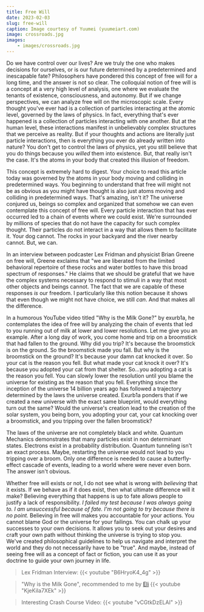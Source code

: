 ```yaml
---
title: Free Will
date: 2023-02-03
slug: free-will
caption: Image courtesy of Yuumei (yuumeiart.com)
image: crossroads.jpg
images:
    - images/crossroads.jpg
---
```


Do we have control over our lives? Are we truly the one who makes decisions for ourselves, or is our future determined by a predetermined and inescapable fate? Philosophers have pondered this concept of free will for a long time, and the answer is not so clear. The colloquial notion of free will is a concept at a very high level of analysis, one where we evaluate the tenants of existence, consciousness, and autonomy. But if we change perspectives, we can analyze free will on the microscopic scale. Every thought you've ever had is a collection of particles interacting at the atomic level, governed by the laws of physics. In fact, everything that's ever happened is a collection of particles interacting with one another. But at the human level, these interactions manifest in unbelievably complex structures that we perceive as reality. But if your thoughts and actions are literally just particle interactions, then is everything you ever do already written into nature? You don't get to control the laws of physics, yet you still believe that you do things because you *willed* them into existence. But, that really isn't the case. It's the atoms in your body that created this illusion of freedom. 

This concept is extremely hard to digest. Your choice to read this article today was governed by the atoms in your body moving and colliding in predetermined ways. You beginning to understand that free will might not be as obvious as you might have thought is also just atoms moving and colliding in predetermined ways. That's amazing, isn't it? The universe conjured us, beings so complex and organized that somehow we can even contemplate this concept of free will. Every particle interaction that has ever occurred led to a chain of events where we could exist. We're surrounded by millions of species that do not have the capacity for such complex thought. Their particles do not interact in a way that allows them to facilitate it. Your dog cannot. The rocks in your backyard and the river nearby cannot. But, we can. 

In an interview between podcaster Lex Fridman and physicist Brian Greene on free will, Greene exclaims that "we are liberated from the limited behavioral repertoire of these rocks and water bottles to have this broad spectrum of responses." He claims that we should be grateful that we have the complex systems necessary to respond to stimuli in a way that most other objects and beings cannot. The fact that we are capable of these responses *is* our freedom. I particularly like this notion because it shows that even though we might not have choice, we still *can*. And that makes all the difference.

In a humorous YouTube video titled "Why is the Milk Gone?" by exurb1a, he contemplates the idea of free will by analyzing the chain of events that led to you running out of milk at lower and lower resolutions. Let me give you an example. After a long day of work, you come home and trip on a broomstick that had fallen to the ground. Why did you trip? It's because the broomstick is on the ground. So the broomstick made you fall. But why is the broomstick on the ground? It's because your damn cat knocked it over. So your cat is the reason you fell. But what made your cat knock it over? It's because you adopted your cat from that shelter. So...you adopting a cat is the reason you fell. You can slowly lower the resolution until you blame the universe for existing as the reason that you fell. Everything since the inception of the universe 14 billion years ago has followed a trajectory determined by the laws the universe created. Exurb1a ponders that if we created a new universe with the exact same blueprint, would everything turn out the same? Would the universe's creation lead to the creation of the solar system, you being born, you adopting your cat, your cat knocking over a broomstick, and you tripping over the fallen broomstick? 

The laws of the universe are not completely black and white. Quantum Mechanics demonstrates that many particles exist in non determinant states. Electrons exist in a probability distribution. Quantum tunneling isn't an exact process. Maybe, restarting the universe would not lead to you tripping over a broom. Only one difference is needed to cause a butterfly-effect cascade of events, leading to a world where were never even born. The answer isn't obvious. 

Whether free will exists or not, I do not see what is wrong with *believing* that it exists. If we behave as if it does exist, then what ultimate difference will it make? Believing everything that happens is up to fate allows people to justify a lack of responsibility. *I failed my test because I was always going to. I am unsuccessful because of fate. I'm not going to try because there is no point.* Believing in free will makes you accountable for your actions. You cannot blame God or the universe for your failings. You can chalk up your successes to your own decisions. It allows you to seek out your desires and craft your own path without thinking the universe is trying to stop you. We've created philosophical guidelines to help us navigate and interpret the world and they do not necessarily have to be "true". And maybe, instead of seeing free will as a concept of fact or fiction, you can use it as your doctrine to guide your own journey in life. 

> Lex Fridman Interview:
> {{< youtube "B6HryoK4_4g" >}}

> "Why is the Milk Gone", recommended to me by [Eli](https://eliqian.xyz)
> {{< youtube "KjeKiIa7XEk" >}}

> Interesting Crash Course Video:
> {{< youtube "vCGtkDzELAI" >}}